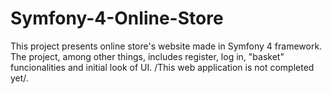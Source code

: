 # Symfony-4-Online-Store
This project presents online store's website made in Symfony 4 framework. The project, among other things, includes register, log in, "basket" funcionalities and initial look of UI. /This web application is not completed yet/.
